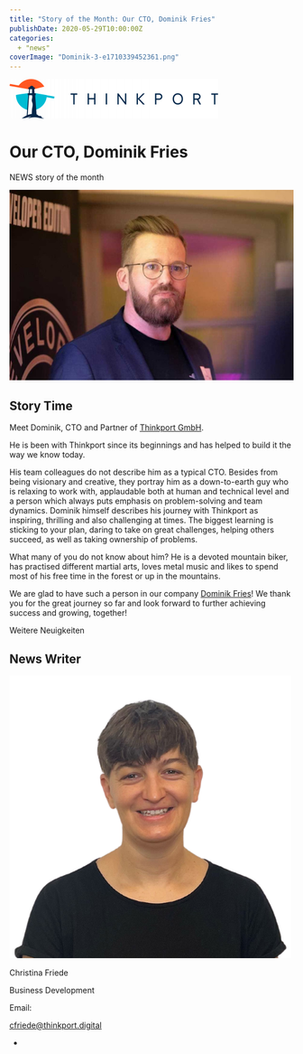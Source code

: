 ```yaml
---
title: "Story of the Month: Our CTO, Dominik Fries"
publishDate: 2020-05-29T10:00:00Z
categories: 
  + "news"
coverImage: "Dominik-3-e1710339452361.png"
---
```


[![Thinkport Logo](images/Logo_horizontral_new-ovavzp5ztqmosy1yz1jrwr9fv5swhtoc0bky3tkc3g.png "Logo Bright Colours")](https://thinkport.digital)

# Our CTO, Dominik Fries

NEWS story of the month

![CTO Dominik Fries steht vor einer Messewand](images/Dominik-3.png)

## Story Time

Meet Dominik, CTO and Partner of [Thinkport GmbH](http://www.thinkport.digital).

He is been with Thinkport since its beginnings and has helped to build it the way we know today.

His team colleagues do not describe him as a typical CTO. Besides from being visionary and creative, they portray him as a down-to-earth guy who is relaxing to work with, applaudable both at human and technical level and a person which always puts emphasis on problem-solving and team dynamics. Dominik himself describes his journey with Thinkport as inspiring, thrilling and also challenging at times. The biggest learning is sticking to your plan, daring to take on great challenges, helping others succeed, as well as taking ownership of problems.

What many of you do not know about him? He is a devoted mountain biker, has practised different martial arts, loves metal music and likes to spend most of his free time in the forest or up in the mountains.

We are glad to have such a person in our company [Dominik Fries](_wp_link_placeholder)! We thank you for the great journey so far and look forward to further achieving success and growing, together!

Weitere Neuigkeiten

## News Writer

![portrait Christina](images/Christina.png)

Christina Friede

Business Development

Email:

[cfriede@thinkport.digital](mailto:cfriede@thinkport.digital)

* [](https://www.linkedin.com/in/christina-friede-2a6426168/)
